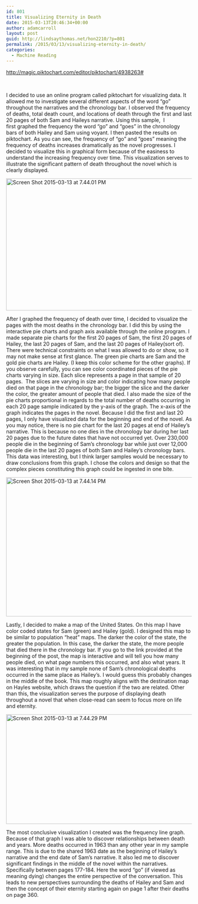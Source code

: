 ```yaml
---
id: 801
title: Visualizing Eternity in Death
date: 2015-03-13T20:46:34+00:00
author: adamcarroll
layout: post
guid: http://lindsaythomas.net/hon2210/?p=801
permalink: /2015/03/13/visualizing-eternity-in-death/
categories:
  - Machine Reading
---
```

<http://magic.piktochart.com/editor/piktochart/4938263#>

&nbsp;

I decided to use an online program called piktochart for visualizing data. It allowed me to investigate several different aspects of the word &#8220;go&#8221; throughout the narratives and the chronology bar. I observed the frequency of deaths, total death count, and locations of death through the first and last 20 pages of both Sam and Haileys narrative. Using this sample,  I first graphed the frequency the word &#8220;go&#8221; and &#8220;goes&#8221; in the chronology bars of both Hailey and Sam using voyant. I then pasted the results on piktochart. As you can see, the frequency of &#8220;go&#8221; and &#8220;goes&#8221; meaning the frequency of deaths increases dramatically as the novel progresses. I decided to visualize this in graphical form because of the easiness to understand the increasing frequency over time. This visualization serves to illustrate the significant pattern of death throughout the novel which is clearly displayed.

<img class="alignnone  wp-image-828" src="http://lindsaythomas.net/hon2210/wp-content/uploads/sites/7/2015/03/Screen-Shot-2015-03-13-at-7.44.01-PM1-300x167.png" alt="Screen Shot 2015-03-13 at 7.44.01 PM" width="645" height="359" srcset="http://lindsaythomas.net/hon2210/wp-content/uploads/sites/7/2015/03/Screen-Shot-2015-03-13-at-7.44.01-PM1-300x167.png 300w, http://lindsaythomas.net/hon2210/wp-content/uploads/sites/7/2015/03/Screen-Shot-2015-03-13-at-7.44.01-PM1-1024x571.png 1024w, http://lindsaythomas.net/hon2210/wp-content/uploads/sites/7/2015/03/Screen-Shot-2015-03-13-at-7.44.01-PM1-100x56.png 100w, http://lindsaythomas.net/hon2210/wp-content/uploads/sites/7/2015/03/Screen-Shot-2015-03-13-at-7.44.01-PM1-150x84.png 150w, http://lindsaythomas.net/hon2210/wp-content/uploads/sites/7/2015/03/Screen-Shot-2015-03-13-at-7.44.01-PM1-200x112.png 200w, http://lindsaythomas.net/hon2210/wp-content/uploads/sites/7/2015/03/Screen-Shot-2015-03-13-at-7.44.01-PM1-450x251.png 450w, http://lindsaythomas.net/hon2210/wp-content/uploads/sites/7/2015/03/Screen-Shot-2015-03-13-at-7.44.01-PM1-600x335.png 600w, http://lindsaythomas.net/hon2210/wp-content/uploads/sites/7/2015/03/Screen-Shot-2015-03-13-at-7.44.01-PM1-900x502.png 900w" sizes="(max-width: 645px) 100vw, 645px" />

After I graphed the frequency of death over time, I decided to visualize the pages with the most deaths in the chronology bar. I did this by using the interactive pie charts and graph axis available through the online program. I made separate pie charts for the first 20 pages of Sam, the first 20 pages of Hailey, the last 20 pages of Sam, and the last 20 pages of Hailey(sort of). There were technical constraints on what I was allowed to do or show, so it may not make sense at first glance. The green pie charts are Sam and the gold pie charts are Hailey. (I keep this color scheme for the other graphs). If you observe carefully, you can see color coordinated pieces of the pie charts varying in size. Each slice represents a page in that sample of 20 pages.  The slices are varying in size and color indicating how many people died on that page in the chronology bar; the bigger the slice and the darker the color, the greater amount of people that died. I also made the size of the pie charts proportional in regards to the total number of deaths occurring in each 20 page sample indicated by the y-axis of the graph. The x-axis of the graph indicates the pages in the novel. Because I did the first and last 20 pages, I only have visualized data for the beginning and end of the novel. As you may notice, there is no pie chart for the last 20 pages at end of Hailey&#8217;s narrative. This is because no one dies in the chronology bar during her last 20 pages due to the future dates that have not occurred yet. Over 230,000 people die in the beginning of Sam&#8217;s chronology bar while just over 12,000 people die in the last 20 pages of both Sam and Hailey&#8217;s chronology bars. This data was interesting, but I think larger samples would be necessary to draw conclusions from this graph. I chose the colors and design so that the complex pieces constituting this graph could be ingested in one bite.

<img class="alignnone  wp-image-817" src="http://lindsaythomas.net/hon2210/wp-content/uploads/sites/7/2015/03/Screen-Shot-2015-03-13-at-7.44.14-PM-300x168.png" alt="Screen Shot 2015-03-13 at 7.44.14 PM" width="675" height="378" srcset="http://lindsaythomas.net/hon2210/wp-content/uploads/sites/7/2015/03/Screen-Shot-2015-03-13-at-7.44.14-PM-300x168.png 300w, http://lindsaythomas.net/hon2210/wp-content/uploads/sites/7/2015/03/Screen-Shot-2015-03-13-at-7.44.14-PM-1024x573.png 1024w, http://lindsaythomas.net/hon2210/wp-content/uploads/sites/7/2015/03/Screen-Shot-2015-03-13-at-7.44.14-PM-100x56.png 100w, http://lindsaythomas.net/hon2210/wp-content/uploads/sites/7/2015/03/Screen-Shot-2015-03-13-at-7.44.14-PM-150x84.png 150w, http://lindsaythomas.net/hon2210/wp-content/uploads/sites/7/2015/03/Screen-Shot-2015-03-13-at-7.44.14-PM-200x112.png 200w, http://lindsaythomas.net/hon2210/wp-content/uploads/sites/7/2015/03/Screen-Shot-2015-03-13-at-7.44.14-PM-450x252.png 450w, http://lindsaythomas.net/hon2210/wp-content/uploads/sites/7/2015/03/Screen-Shot-2015-03-13-at-7.44.14-PM-600x336.png 600w, http://lindsaythomas.net/hon2210/wp-content/uploads/sites/7/2015/03/Screen-Shot-2015-03-13-at-7.44.14-PM-900x503.png 900w" sizes="(max-width: 675px) 100vw, 675px" />

Lastly, I decided to make a map of the United States. On this map I have color coded states for Sam (green) and Hailey (gold). I designed this map to be similar to population &#8220;heat&#8221; maps. The darker the color of the state, the greater the population. In this case, the darker the state, the more people that died there in the chronology bar. If you go to the link provided at the beginning of the post, the map is interactive and will tell you how many people died, on what page numbers this occurred, and also what years. It was interesting that in my sample none of Sam&#8217;s chronological deaths occurred in the same place as Hailey&#8217;s. I would guess this probably changes in the middle of the book. This map roughly aligns with the destination map on Hayles website, which draws the question if the two are related. Other than this, the visualization serves the purpose of displaying death throughout a novel that when close-read can seem to focus more on life and eternity.

<img class="alignnone  wp-image-825" src="http://lindsaythomas.net/hon2210/wp-content/uploads/sites/7/2015/03/Screen-Shot-2015-03-13-at-7.44.29-PM-300x169.png" alt="Screen Shot 2015-03-13 at 7.44.29 PM" width="529" height="298" srcset="http://lindsaythomas.net/hon2210/wp-content/uploads/sites/7/2015/03/Screen-Shot-2015-03-13-at-7.44.29-PM-300x169.png 300w, http://lindsaythomas.net/hon2210/wp-content/uploads/sites/7/2015/03/Screen-Shot-2015-03-13-at-7.44.29-PM-1024x576.png 1024w, http://lindsaythomas.net/hon2210/wp-content/uploads/sites/7/2015/03/Screen-Shot-2015-03-13-at-7.44.29-PM-100x56.png 100w, http://lindsaythomas.net/hon2210/wp-content/uploads/sites/7/2015/03/Screen-Shot-2015-03-13-at-7.44.29-PM-150x84.png 150w, http://lindsaythomas.net/hon2210/wp-content/uploads/sites/7/2015/03/Screen-Shot-2015-03-13-at-7.44.29-PM-200x112.png 200w, http://lindsaythomas.net/hon2210/wp-content/uploads/sites/7/2015/03/Screen-Shot-2015-03-13-at-7.44.29-PM-450x253.png 450w, http://lindsaythomas.net/hon2210/wp-content/uploads/sites/7/2015/03/Screen-Shot-2015-03-13-at-7.44.29-PM-600x337.png 600w, http://lindsaythomas.net/hon2210/wp-content/uploads/sites/7/2015/03/Screen-Shot-2015-03-13-at-7.44.29-PM-900x506.png 900w, http://lindsaythomas.net/hon2210/wp-content/uploads/sites/7/2015/03/Screen-Shot-2015-03-13-at-7.44.29-PM.png 1594w" sizes="(max-width: 529px) 100vw, 529px" />

The most conclusive visualization I created was the frequency line graph. Because of that graph I was able to discover relationships between death and years. More deaths occurred in 1963 than any other year in my sample range. This is due to the shared 1963 date as the beginning of Hailey&#8217;s narrative and the end date of Sam&#8217;s narrative. It also led me to discover significant findings in the middle of the novel within the narratives. Specifically between pages 177-184. Here the word &#8220;go&#8221; (if viewed as meaning dying) changes the entire perspective of the conversation. This leads to new perspectives surrounding the deaths of Hailey and Sam and then the concept of their eternity starting again on page 1 after their deaths on page 360.

&nbsp;